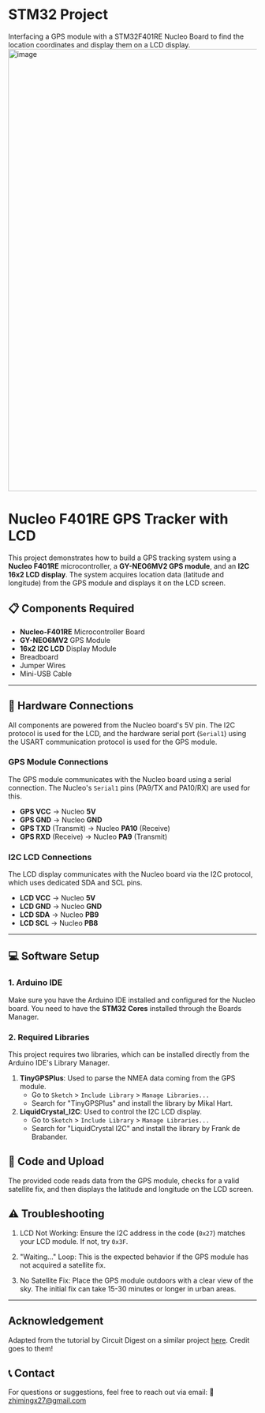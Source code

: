 # STM32 Project
Interfacing a GPS module with a STM32F401RE Nucleo Board to find the location coordinates and display them on a LCD display.
<img width="1492" height="896" alt="image" src="https://github.com/user-attachments/assets/55a7534f-6fb8-44dc-8208-31119bf6af13" />


# Nucleo F401RE GPS Tracker with LCD

This project demonstrates how to build a GPS tracking system using a **Nucleo F401RE** microcontroller, a **GY-NEO6MV2 GPS module**, and an **I2C 16x2 LCD display**. The system acquires location data (latitude and longitude) from the GPS module and displays it on the LCD screen.



## 📋 Components Required

* **Nucleo-F401RE** Microcontroller Board
* **GY-NEO6MV2** GPS Module
* **16x2 I2C LCD** Display Module
* Breadboard
* Jumper Wires
* Mini-USB Cable

***

## 🔌 Hardware Connections

All components are powered from the Nucleo board's 5V pin. The I2C protocol is used for the LCD, and the hardware serial port (`Serial1`) using the USART communication protocol is used for the GPS module.

### GPS Module Connections

The GPS module communicates with the Nucleo board using a serial connection. The Nucleo's `Serial1` pins (PA9/TX and PA10/RX) are used for this.

* **GPS VCC** → Nucleo **5V**
* **GPS GND** → Nucleo **GND**
* **GPS TXD** (Transmit) → Nucleo **PA10** (Receive)
* **GPS RXD** (Receive) → Nucleo **PA9** (Transmit)

### I2C LCD Connections

The LCD display communicates with the Nucleo board via the I2C protocol, which uses dedicated SDA and SCL pins.

* **LCD VCC** → Nucleo **5V**
* **LCD GND** → Nucleo **GND**
* **LCD SDA** → Nucleo **PB9**
* **LCD SCL** → Nucleo **PB8**

***

## 💻 Software Setup

### 1. Arduino IDE

Make sure you have the Arduino IDE installed and configured for the Nucleo board. You need to have the **STM32 Cores** installed through the Boards Manager.

### 2. Required Libraries

This project requires two libraries, which can be installed directly from the Arduino IDE's Library Manager.

1.  **TinyGPSPlus**: Used to parse the NMEA data coming from the GPS module.
    * Go to `Sketch` > `Include Library` > `Manage Libraries...`
    * Search for "TinyGPSPlus" and install the library by Mikal Hart.
2.  **LiquidCrystal_I2C**: Used to control the I2C LCD display.
    * Go to `Sketch` > `Include Library` > `Manage Libraries...`
    * Search for "LiquidCrystal I2C" and install the library by Frank de Brabander.

## 🚀 Code and Upload

The provided code reads data from the GPS module, checks for a valid satellite fix, and then displays the latitude and longitude on the LCD screen.

## ⚠️ Troubleshooting

1. LCD Not Working: Ensure the I2C address in the code (``0x27``) matches your LCD module. If not, try ``0x3F``.

2. "Waiting..." Loop: This is the expected behavior if the GPS module has not acquired a satellite fix.

3. No Satellite Fix: Place the GPS module outdoors with a clear view of the sky. The initial fix can take 15-30 minutes or longer in urban areas.

***

## Acknowledgement

Adapted from the tutorial by Circuit Digest on a similar project [here](https://circuitdigest.com/microcontroller-projects/interfacing-stm32f103c8-with-gps-module-to-track-location-coordinates). Credit goes to them!

## 📞 Contact

For questions or suggestions, feel free to reach out via email:
📧 zhimingx27@gmail.com
